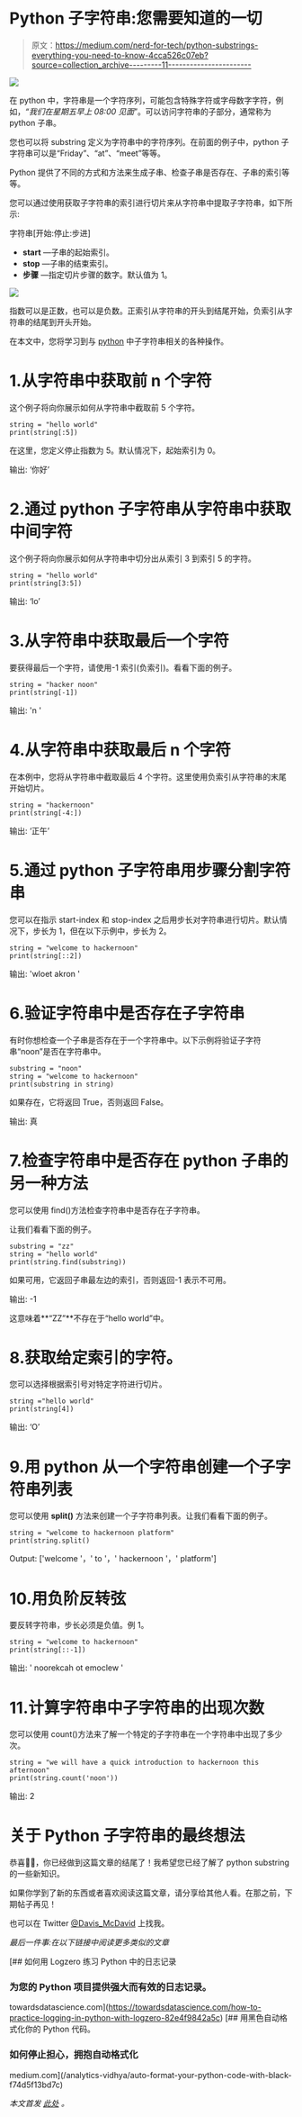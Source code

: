 # Python 子字符串:您需要知道的一切

> 原文：<https://medium.com/nerd-for-tech/python-substrings-everything-you-need-to-know-4cca526c07eb?source=collection_archive---------11----------------------->

![](img/cce518ac5123ba6ec69bb487616602fd.png)

在 python 中，字符串是一个字符序列，可能包含特殊字符或字母数字字符，例如，*“我们在星期五早上 08:00 见面*”。可以访问字符串的子部分，通常称为 python 子串。

您也可以将 substring 定义为字符串中的字符序列。在前面的例子中，python 子字符串可以是“Friday”、“at”、“meet”等等。

Python 提供了不同的方式和方法来生成子串、检查子串是否存在、子串的索引等等。

您可以通过使用获取子字符串的索引进行切片来从字符串中提取子字符串，如下所示:

字符串[开始:停止:步进]

*   **start** —子串的起始索引。
*   **stop** —子串的结束索引。
*   **步骤** —指定切片步骤的数字。默认值为 1。

![](img/a77b1a2935b750621b9b11702417b148.png)

指数可以是正数，也可以是负数。正索引从字符串的开头到结尾开始，负索引从字符串的结尾到开头开始。

在本文中，您将学习到与 [python](https://hackernoon.com/top-10-python-frameworks-ranked-on-github-as3x341n?ref=hackernoon.com) 中子字符串相关的各种操作。

# 1.从字符串中获取前 n 个字符

这个例子将向你展示如何从字符串中截取前 5 个字符。

```
string = "hello world"
print(string[:5])
```

在这里，您定义停止指数为 5。默认情况下，起始索引为 0。

输出:
‘你好’

# 2.通过 python 子字符串从字符串中获取中间字符

这个例子将向你展示如何从字符串中切分出从索引 3 到索引 5 的字符。

```
string = "hello world"
print(string[3:5])
```

输出:
‘lo’

# 3.从字符串中获取最后一个字符

要获得最后一个字符，请使用-1 索引(负索引)。看看下面的例子。

```
string = "hacker noon"
print(string[-1])
```

输出:
'n '

# 4.从字符串中获取最后 n 个字符

在本例中，您将从字符串中截取最后 4 个字符。这里使用负索引从字符串的末尾开始切片。

```
string = "hackernoon"
print(string[-4:])
```

输出:
‘正午’

# 5.通过 python 子字符串用步骤分割字符串

您可以在指示 start-index 和 stop-index 之后用步长对字符串进行切片。默认情况下，步长为 1，但在以下示例中，步长为 2。

```
string = "welcome to hackernoon"
print(string[::2])
```

输出:
'wloet akron '

# 6.验证字符串中是否存在子字符串

有时你想检查一个子串是否存在于一个字符串中。以下示例将验证子字符串“noon”是否在字符串中。

```
substring = "noon"
string = "welcome to hackernoon"
print(substring in string)
```

如果存在，它将返回 True，否则返回 False。

输出:
真

# 7.检查字符串中是否存在 python 子串的另一种方法

您可以使用 find()方法检查字符串中是否存在子字符串。

让我们看看下面的例子。

```
substring = "zz"
string = "hello world"
print(string.find(substring))
```

如果可用，它返回子串最左边的索引，否则返回-1 表示不可用。

输出:
-1

这意味着**“ZZ”**不存在于“hello world”中。

# 8.获取给定索引的字符。

您可以选择根据索引号对特定字符进行切片。

```
string ="hello world"
print(string[4])
```

输出:
‘O’

# 9.用 python 从一个字符串创建一个子字符串列表

您可以使用 **split()** 方法来创建一个子字符串列表。让我们看看下面的例子。

```
string = "welcome to hackernoon platform"
print(string.split()
```

Output:
['welcome '，' to '，' hackernoon '，' platform']

# 10.用负阶反转弦

要反转字符串，步长必须是负值。例 1。

```
string = "welcome to hackernoon"
print(string[::-1])
```

输出:
' noorekcah ot emoclew '

# 11.计算字符串中子字符串的出现次数

您可以使用 count()方法来了解一个特定的子字符串在一个字符串中出现了多少次。

```
string = "we will have a quick introduction to hackernoon this afternoon"
print(string.count('noon'))
```

输出:
2

# 关于 Python 子字符串的最终想法

恭喜👏👏，你已经做到这篇文章的结尾了！我希望您已经了解了 python substring 的一些新知识。

如果你学到了新的东西或者喜欢阅读这篇文章，请分享给其他人看。在那之前，下期帖子再见！

也可以在 Twitter [@Davis_McDavid](https://twitter.com/Davis_McDavid?ref=hackernoon.com) 上找我。

*最后一件事:在以下链接中阅读更多类似的文章*

[](https://towardsdatascience.com/how-to-practice-logging-in-python-with-logzero-82e4f9842a5c) [## 如何用 Logzero 练习 Python 中的日志记录

### 为您的 Python 项目提供强大而有效的日志记录。

towardsdatascience.com](https://towardsdatascience.com/how-to-practice-logging-in-python-with-logzero-82e4f9842a5c) [](/analytics-vidhya/auto-format-your-python-code-with-black-f74d5f13bd7c) [## 用黑色自动格式化你的 Python 代码。

### 如何停止担心，拥抱自动格式化

medium.com](/analytics-vidhya/auto-format-your-python-code-with-black-f74d5f13bd7c) 

*本文首发* [*此处*](https://hackernoon.com/python-substrings-everything-you-need-to-know-031537pa) *。*